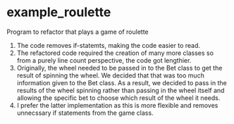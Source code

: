 # example_roulette
Program to refactor that plays a game of roulette
1. The code removes if-statemts, making the code easier to read.
2. The refactored code required the creation of many more classes so from a purely line count perspective, the code got lengthier.
3. Originally, the wheel needed to be passed in to the Bet class to get the result of spinning the wheel. We decided that that was too much information given to the Bet class. As a result, we decided to pass in the results of the wheel spinning rather than passing in the wheel itself and allowing the specific bet to choose which result of the wheel it needs.
4. I prefer the latter implementation as this is more flexible and removes unnecssary if statements from the game class.

